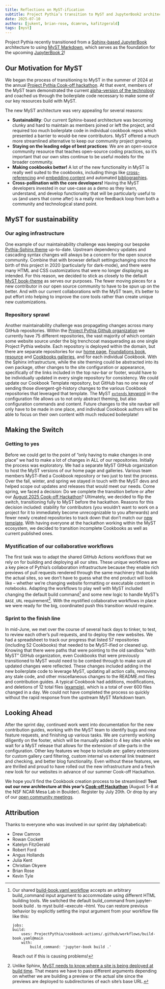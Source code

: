 ```yaml
---
title: Reflections on MyST-ification
subtitle: Project Pythia’s transition to MyST and JupyterBook2 architecture
date: 2025-07-10
authors: [jukent, brian-rose, dcamron, kafitzgerald]
tags: [myst]
---
```


Project Pythia recently transitioned from a [Sphinx-based JupyterBook](https://jupyterbook.org/en/stable/intro.html) architecture to using [MyST Markdown](https://mystmd.org/), which serves as the foundation for the upcoming [JupyterBook 2](https://next.jupyterbook.org/)!

## Our Motivation for MyST
We began the process of transitioning to MyST in the summer of 2024 at the annual [Project Pythia Cook-off hackathon](https://projectpythia.org/posts/2025/new-cookbooks). At that event, members of the MyST team demonstrated the current [alpha-version of the technology](https://executablebooks.org/en/latest/blog/2024-06-14-project-pythia-mystmd/) and coached us through the boilerplate code necessary to make some of our key resources build with MyST.

The new MyST architecture was very appealing for several reasons:
- **Sustainability**: Our current Sphinx-based architecture was becoming clunky and hard to maintain as members joined or left the project, and required too much boilerplate code in individual cookbook repos which presented a barrier to would-be new contributors. MyST offered a much more streamlined alternative to keep our community project growing.
- **Staying on the leading edge of best practices**: We are an open-source community resource that teaches open-source coding practices, so it’s important that our own sites continue to be useful models for the broader community.
- **Making cookbooks better!** A lot of the new functionality in MyST is really well suited to the cookbooks, including things like [cross-referencing](https://mystmd.org/guide/cross-references) and [embedding content](https://mystmd.org/guide/embed) and automated [bibliographies](https://mystmd.org/guide/citations).
- **Cross-pollination with the core developers!** Having the MyST developers invested in our use-case as a demo as they learn, understand, and develop functionality that will be particularly useful to us (and users that come after) is a really nice feedback loop from both a community and technological stand point.

## MyST for sustainability
### Our aging infrastructure
One example of our maintainability challenge was keeping our bespoke [Pythia-Sphinx theme](https://github.com/ProjectPythia/sphinx-pythia-theme) up-to-date. Upstream dependency updates and cascading syntax changes will always be a concern for the open source community. Combine that with browser default settingschanging since the birth of this project in 2020 (particularly for dark-mode), and there were many HTML and CSS customizations that were no longer displaying as intended. For this reason, we decided to stick as closely to the default [MyST book-theme](https://mystmd.org/guide/website-templates) as serves our purposes. The fewer moving pieces for a new contributor in our open source community to have to be spun up on the better. And with our current collaborations with the MyST team, it’s better to put effort into helping to improve the core tools rather than create unique new customizations.

### Repository sprawl
Another maintainability challenge was propagating changes across many GitHub repositories. Within the [Project Pythia Github organization](https://github.com/ProjectPythia/) we currently have 75 different repositories, the vast majority of which contain some website source under the big trenchcoat masquerading as one single Project Pythia website. Each repository is deployed within the domain, but there are separate repositories for our [home page](https://projectpythia.org/), [Foundations book](https://foundations.projectpythia.org/), [resource](https://projectpythia.org/resource-gallery/) and [Cookbooks galleries](https://cookbooks.projectpythia.org/), and for each individual Cookbook. With the Sphinx infrastructure, while the site theming could be abstracted into its own package, other changes to the site configuration or appearance, specifically of the links included in the top nav-bar or footer, would have to be individually updated in every single repository for consistency. We could update our Cookbook Template repository, but GitHub has no one way of sending those divergent-git-history changes to the various Cookbook repositories that leveraged that template. The MyST [`extends` keyword](https://mystmd.org/guide/frontmatter#composing-myst-yml) in the configuration file allows us to not only abstract theming, but also configuration commands and content. Future changes to the site navbar will only have to be made in one place, and individual Cookbook authors will be able to focus on their own content with much reduced boilerplate!

## Making the Switch
### Getting to yes
Before we could get to the point of “only having to make changes in one place” we had to make a lot of changes in ALL of our repositories. Initially the process was exploratory. We had a separate MyST GitHub organization to host the MyST versions of our home page and galleries. Various team members MyST-ified a Cookbook repository or two just to test the process. Over the fall, winter, and spring we stayed in touch with the MyST devs and helped scope out updates and releases that would meet our needs. Come spring, we faced a decision: Do we complete the transition before or after our [August 2025 Cook-off Hackathon](https://projectpythia.org/pythia-cookoff-2025/)?
Ultimately, we decided to flip the switch, transitioning fully to MyST before the hackathon. Reasons for this decision included: stability for contributors (you wouldn’t want to work on a project for it to immediately become unrecognizable to you afterwards) and fewer newly created repositories to track down that don’t match our [new template](https://github.com/ProjectPythia/cookbook-template). With having everyone at the hackathon working within the MyST ecosystem, we decided to transition incomplete Cookbooks as well as current published ones.

### Mystification of our collaborative workflows
The first task was to adapt the shared GitHub Actions workflows that we rely on for building and deploying all our sites. These unique workflows are a key piece of Pythia’s collaboration infrastructure because they enable rich previews of pull requests rendered through the same machinery that builds the actual sites, so we don’t have to guess what the end product will look like – whether we’re changing website formatting or executable content in notebooks. Adapting the workflows to play well with MyST included changing the default build command[^buildcommand] and some new logic to handle MyST’s `BASE_URL` requirement[^baseurl]. With the mystified collaborative workflows in place we were ready for the big, coordinated push this transition would require.

### Sprint to the finish line
In mid-June, we met over the course of several hack days to tinker, to test, to review each other’s pull requests, and to deploy the new websites. We had a spreadsheet to track our progress that listed 57 repositories (including 52 Cookbooks) that needed to be MyST-ified or cleaned up. Knowing that there were paths that were pointing to the old sandbox “with MyST” GitHub organization, even Cookbooks that were previously transitioned to MyST would need to be combed through to make sure all updated changes were reflected. These changes included adding in the new boilerplate code to leverage MyST, updating all action calls, removing any stale code, and other miscellaneous changes to the README.md files and contribution guides. A typical Cookbook had additions, modifications, and deletions of 12 total files ([example](https://github.com/ProjectPythia/xbatcher-ML-1-cookbook/pull/16/files)), which is a total of over 600 files changed in a day. We could not have completed the process so quickly without the rapid response from the upstream MyST Markdown team.

## Looking Ahead
After the sprint day, continued work went into documentation for the new contribution guides, working with the MyST team to identify bugs and new feature requests, and finishing up various tasks. We are currently working diligently on the footer, which will be manually added to 4 key sites while we wait for a MyST release that allows for the extension of site-parts in the configuration. Other key features we hope to include are: gallery extensions for custom gallery card filtering, custom internal vs external link treatment and checking, and better blog functionality. Even without these features, we are thrilled and proud to have rolled out the new infrastructure and a fresh new look for our websites in advance of our summer Cook-off Hackathon.

We hope you’ll find the Cookbook creation process to be streamlined! **Test out our new architecture at this year’s [Cook-off Hackathon](https://projectpythia.org/pythia-cookoff-2025/)** (August 5-8 at the NSF NCAR Mesa Lab in Boulder). Register by July 20th. Or drop by any of our [open community meetings](https://projectpythia.org/#join-us).

## Attribution
Thanks to everyone who was involved in our sprint day (alphabetical):
- Drew Camron
- Rowan Cockett
- Katelyn FitzGerald
- Robert Ford
- Angus Hollands
- Julia Kent
- Christian Okyere
- Brian Rose
- Kevin Tyle

[^buildcommand]: Our shared [build-book.yaml workflow](https://github.com/ProjectPythia/cookbook-actions/blob/main/.github/workflows/build-book.yaml) accepts an arbitrary build_command input argument to accommodate using different HTML building tools. We switched the default build_command from jupyter-book build . to myst build –execute –html. You can restore previous behavior by explicitly setting the input argument from your workflow file like this:
    ```
    jobs:
    build:
        uses: ProjectPythia/cookbook-actions/.github/workflows/build-book.yaml@main
        with:
            build_command: 'jupyter-book build .'
    ```
    Reach out if this is causing problems!

[^baseurl]: Unlike Sphinx, [MyST needs to know where a site is being deployed at build time](https://mystmd.org/guide/deployment-github-pages#base-url-configuration-for-github-pages). That means we have to pass different arguments depending on whether we are building a preview or the actual site since the previews are deployed to subdirectories of each site’s base URL.
